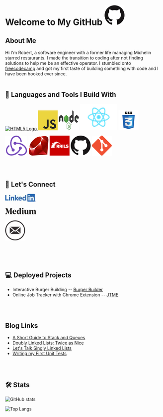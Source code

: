 # Welcome to My GitHub ![GitHub Logo](assets/images/GitHub-Mark-64px.png)

## About Me

Hi I'm Robert, a software engineer with a former life managing Michelin starred restaurants. I made the transition to coding after not finding solutions to help me be an effective operator. I stumbled onto [freecodecamp](https://www.freecodecamp.org/) and got my first taste of building something with code and I have been hooked ever since.
<br>
<br>

## 🧰 Languages and Tools I Build With

<a href="http://www.w3.org/html/logo/">
<img src="https://www.w3.org/html/logo/badge/html5-badge-h-solo.png" width="63" height="64" alt="HTML5 Logo" title="HTML5 Powered">
</a>
<a href=""><img  src="assets/images/JavaScript-logo.png" alt="JS"></a>
<a href=""><img height='64px' width='64px' src="./assets/images/nodejs-new-pantone-black.svg" alt="Node.js"></a>
<a href=""><img  src="assets/images/react.png" alt="React"></a>
<a href=""><img height='64px' src="assets/images/css3.svg" alt="CSS3"></a>

<a href=""><img height='64px' src="assets/images/redux.png" alt="Redux"></a>
<a href=""><img height='64px' src="assets/images/ruby.png" alt="Ruby"></a>
<a href=""><img height='64px' src="assets/images/rails.png" alt="Rails"></a>
<a href=""><img src="assets/images/GitHub-Mark-64px.png" alt="GitHub"></a>
<a href=""><img src="assets/images/git.png" alt="Git"></a>

<br>
<br>

## 📣 Let's Connect


<a href="https://www.linkedin.com/in/robert-keller-dev/"><img src="assets/images/linkedin.jpg" alt="LinkedIn Icon"></a>
<br>
<br>
<a href="https://medium.com/@robert.keller22"><img src="assets/images/medium.png" alt="Medium Icon"></a>
<br>
<br>
<a href="mailto: robert.keller22@gmail.com"><img src="assets/images/email.png" alt="Email Icon"></a>
<br>
<br>

<br>
<br>

## 💻 Deployed Projects

- Interactive Burger Building --
[Burger Builder](https://react---burger-builder.web.app/)
- Online Job Tracker with Chrome Extension --
[JTME](https://jtme-8027c.web.app/)

<br>
<br>

## Blog Links

- [A Short Guide to Stack and Queues](https://medium.com/@robert.keller22/a-short-guide-to-stacks-queues-459f8df2081b)
- [Doubly Linked Lists: Twice as Nice](https://medium.com/javascript-in-plain-english/twice-as-nice-doubly-linked-lists-c7421b9e4f16)
- [Let's Talk Singly Linked Lists](https://medium.com/javascript-in-plain-english/lets-talk-singly-linked-lists-29fe52a93410)
- [Writing my First Unit Tests](https://medium.com/@robert.keller22/my-first-unit-test-also-my-second-and-third-9615f428d1fe)

<br>
<br>

## 🛠 Stats

![GitHub stats](https://github-readme-stats.vercel.app/api?username=MisterRK&show_icons=true&theme=dracula)

![Top Langs](https://github-readme-stats.vercel.app/api/top-langs/?username=MisterRK&theme=dracula)

<!--
**MisterRK/MisterRK** is a ✨ _special_ ✨ repository because its `README.md` (this file) appears on your GitHub profile.

Here are some ideas to get you started:

- 🔭 I’m currently working on ...
- 🌱 I’m currently learning ...
- 👯 I’m looking to collaborate on ...
- 🤔 I’m looking for help with ...
- 💬 Ask me about ...
- 📫 How to reach me: ...
- 😄 Pronouns: ...
- ⚡ Fun fact: ...
-->
